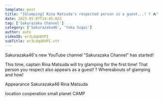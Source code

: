 ```yaml
---
template: post
title: "[Glamping] Rina Matsuda's respected person is a guest...! ? ⛺️"
date: 2023-05-07T14:45:02Z
tag: ['Sakurazaka Channel']
category: ['Sakurazaka46', 'Yuka Sugai']
author: auto 
videoID: er3LdqU8VPI
subTitle: er3LdqU8VPI.vtt
---
```

Sakurazaka46's new YouTube channel "Sakurazaka Channel" has started!

This time, captain Rina Matsuda will try glamping for the first time!
That person you respect also appears as a guest! ?
Whereabouts of glamping and how!

Appearance
Sakurazaka46 Rina Matsuda

location cooperation
small planet CAMP